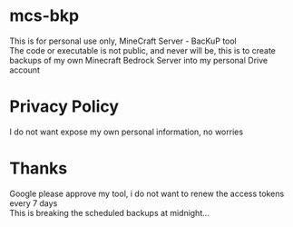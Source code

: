 # mcs-bkp
This is for personal use only, MineCraft Server - BacKuP tool  
The code or executable is not public, and never will be, this is to create backups of my own Minecraft Bedrock Server into my personal Drive account 

# Privacy Policy
I do not want expose my own personal information, no worries

# Thanks
Google please approve my tool, i do not want to renew the access tokens every 7 days  
This is breaking the scheduled backups at midnight...
